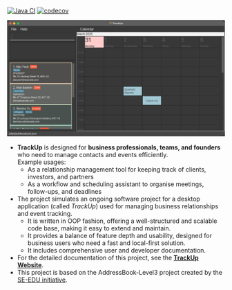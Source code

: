 [![Java CI](https://github.com/AY2425S2-CS2103T-F14-4/tp/actions/workflows/gradle.yml/badge.svg)](https://github.com/AY2425S2-CS2103T-F14-4/tp/actions/workflows/gradle.yml)
[![codecov](https://codecov.io/gh/AY2425S2-CS2103T-F14-4/tp/graph/badge.svg?token=H4Z1Q1GOF6)](https://codecov.io/gh/AY2425S2-CS2103T-F14-4/tp)

![Ui](docs/images/Ui1.png)

* **TrackUp** is designed for **business professionals, teams, and founders** who need to manage contacts and events efficiently.<br>
  Example usages:
  * As a relationship management tool for keeping track of clients, investors, and partners
  * As a workflow and scheduling assistant to organise meetings, follow-ups, and deadlines
* The project simulates an ongoing software project for a desktop application (called _TrackUp_) used for managing business relationships and event tracking.
  * It is written in OOP fashion, offering a well-structured and scalable code base, making it easy to extend and maintain.
  * It provides a balance of feature depth and usability, designed for business users who need a fast and local-first solution.
  * It includes comprehensive user and developer documentation.
* For the detailed documentation of this project, see the **[TrackUp Website](https://ay2425s2-cs2103t-f14-4.github.io/tp/)**.
* This project is based on the AddressBook-Level3 project created by the [SE-EDU initiative](https://se-education.org).
